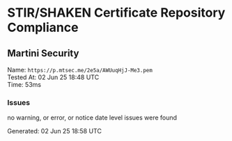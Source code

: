 # STIR/SHAKEN Certificate Repository Compliance

## Martini Security

Name: `https://p.mtsec.me/2e5a/AWUuqHjJ-Me3.pem`\
Tested At: 02 Jun 25 18:48 UTC\
Time: 53ms

### Issues

no warning, or error, or notice date level issues were found

Generated: 02 Jun 25 18:58 UTC